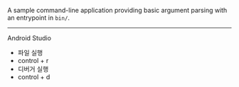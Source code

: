 A sample command-line application providing basic argument parsing with an entrypoint in `bin/`.

---

Android Studio 
- 파일 실행
- control + r
- 디버거 실행
- control + d

 